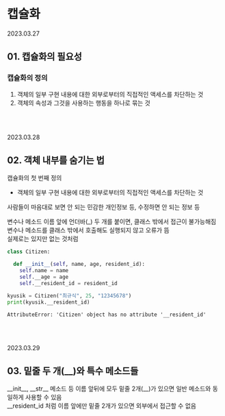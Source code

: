 # 캡슐화

2023.03.27

## 01. 캡슐화의 필요성

### 캡슐화의 정의
1. 객체의 일부 구현 내용에 대한 외부로부터의 직접적인 액세스를 차단하는 것
2. 객체의 속성과 그것을 사용하는 행동을 하나로 묶는 것

<br/><br/>

2023.03.28

## 02. 객체 내부를 숨기는 법

캡슐화의 첫 번째 정의  
- 객체의 일부 구현 내용에 대한 외부로부터의 직접적인 액세스를 차단하는 것

사람들이 마음대로 보면 안 되는 민감한 개인정보 등, 수정하면 안 되는 정보 등  

변수나 메소드 이름 앞에 언더바(\_) 두 개를 붙이면, 클래스 밖에서 접근이 불가능해짐  
변수나 메소드를 클래스 밖에서 호출해도 실행되지 않고 오류가 뜸  
실제로는 있지만 없는 것처럼

```python
class Citizen:

  def __init__(self, name, age, resident_id):
    self.name = name
    self.__age = age
    self.__resident_id = resident_id

kyusik = Citizen("최규식", 25, "12345678")
print(kyusik.__resident_id)
```
```
AttributeError: 'Citizen' object has no attribute '__resident_id'
```

<br/><br/>

2023.03.29

## 03. 밑줄 두 개(__)와 특수 메소드들

\_\_init\_\_, \_\_str\_\_ 메소드 등 이름 앞뒤에 모두 밑줄 2개(__)가 있으면 일반 메소드와 동일하게 사용할 수 있음  
__resident_id 처럼 이름 앞에만 밑줄 2개가 있으면 외부에서 접근할 수 없음

